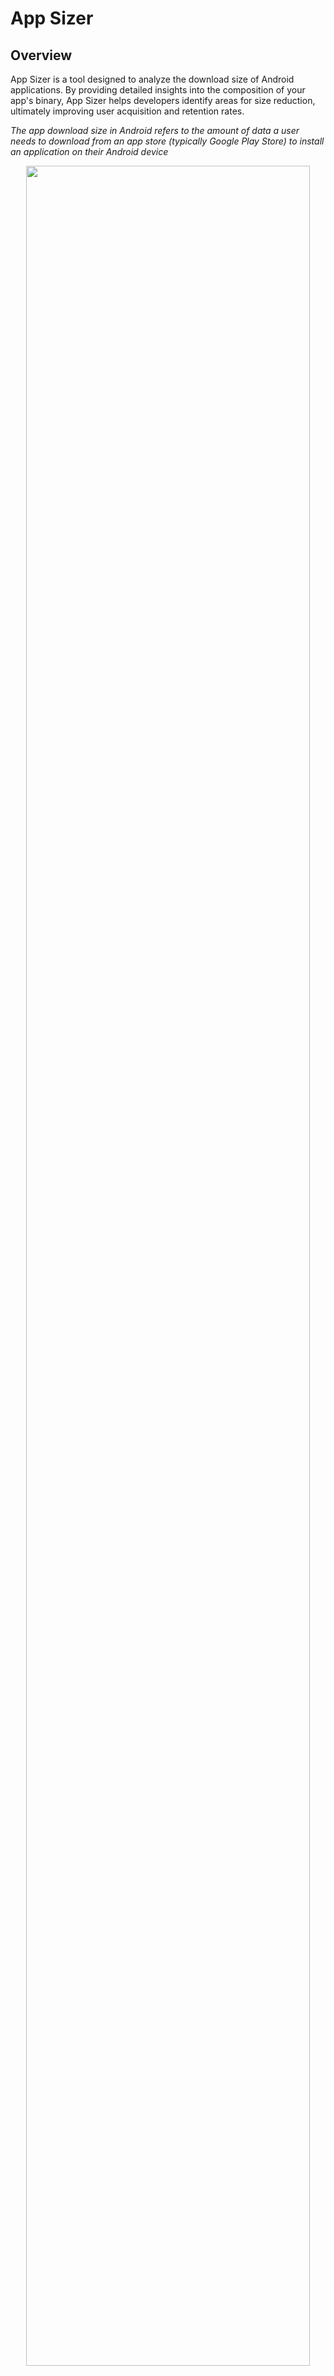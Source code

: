 # App Sizer

## Overview
App Sizer is a tool designed to analyze the download size of Android applications. By providing detailed insights into the composition of your app's binary, App Sizer helps developers identify areas for size reduction, ultimately improving user acquisition and retention rates.

*The app download size in Android refers to the amount of data a user needs to download from an app store (typically Google Play Store) to install an application on their Android device*

<p align="center">
<img src="./images/dashboard.gif" width="95%">
</p>

## Key Features

App Sizer offers comprehensive analysis including:

1. Total app download size
2. Detailed size breakdown
3. Size contribution by teams
4. Module-wise size contribution
5. Size contribution by libraries
6. List of large files

Reports are generated based on the provided Android device specifications. Our [blogpost][blog_post] introduce the tool features

## Quick Start

App Sizer provides two flexible integration methods:

* A Gradle plugin that seamlessly integrates with your Android Gradle project.
* A command-line tool to cater to non-Gradle build systems, offering the same comprehensive features.

  *Note: The command-line option was the original implementation and remains supported for broader compatibility.*

### Gradle Plugin Integration
In root `build.gradle`:

```groovy
buildscript {
  repositories {
    mavenCentral()
  }
  dependencies {
    classpath "com.grab:app-sizer:SNAPSHOT"
  }
}
```
In the app module 's `build.gradle`
```groovy
apply plugin: "com.grab.app-sizer"

// AppSizer configuration
appSizer {
  // DSL
}
```

To run analysis, execute

```
./gradlew app:appSizeAnalysis[Release|Debug] --no-configure-on-demand --no-configuration-cache
```

For plugin configuration options, see [Plugin Configuration][plugin_doc].

### Cli Tool Integration

1. Download our [Latest Release][latest_release_link] from GitHub
2. Ensure Java 11+ is installed

To run analysis using the command line tool, execute
```text
java -jar cli-all.jar --config-file ./path/to/config/app-size-settings.yml
```

For command line configuration options, see [Commandline Configuration][cli_doc].

## Report Types

App Sizer currently supports three types of reports:

* InfluxDB database (1.x) - It is suitable for CI tracking and enabling the creation of customized dashboards (with visualization tools like Grafana). We provide an InfluxDB and Grafana setup; see our [Docker Setup Guide][grafana-docker].
* Markdown table for convenient local analysis.
* JSON data for compatibility with other platforms.

*The Markdown & Json reports are saved as [option]-report.md in the configured output folder (default: app/build/sizer/reports)*

For more detail on reports, see [Report Detail][report_doc]

## How it works

App Sizer functions as a mapping tool to generate the report. It takes APK, AAR, and JAR files as inputs.

1. **Input parsing**:
   - The tool parses the APK down to file and class levels. It calculates the contribution of each component to the total app download size.
   - Similarly, App Sizer parses AAR and JAR files.
2. **Mapping and Report Generation**:
   - The tool then maps the APK components to their corresponding elements in the AAR and JAR files.
   - Based on this analysis and other metadata, App Sizer generates comprehensive reports detailing size contributions.

## Limitations

App Sizer approximates class download sizes due to Dex structure complexity, and may not accurately attribute sizes for inline functions or uncategorized files. Results should be interpreted as close estimates, best used for identifying trends and relative size comparisons rather than exact measurements.

For more details on limitations, see the [Limitation][limitation_doc].

## Components
* [Gradle Plugin][gradle_plugin]
* [Command line tool][commandline_tool]
* [InfluxDb & Grafana Docker][grafana_docker]

## Contributing

If you find any issues or have suggestions for improvements, please open an issue or submit a pull request to the App Sizer repository.

## License

```
MIT License


Copyright 2024 Grabtaxi Holdings Pte Ltd (GRAB), All rights reserved.


Permission is hereby granted, free of charge, to any person obtaining a copy
of this software and associated documentation files (the "Software"), to deal
in the Software without restriction, including without limitation the rights
to use, copy, modify, merge, publish, distribute, sublicense, and/or sell
copies of the Software, and to permit persons to whom the Software is
furnished to do so, subject to the following conditions:


The above copyright notice and this permission notice shall be included in all
copies or substantial portions of the Software.


THE SOFTWARE IS PROVIDED "AS IS", WITHOUT WARRANTY OF ANY KIND, EXPRESS OR
IMPLIED, INCLUDING BUT NOT LIMITED TO THE WARRANTIES OF MERCHANTABILITY,
FITNESS FOR A PARTICULAR PURPOSE AND NONINFRINGEMENT. IN NO EVENT SHALL THE
AUTHORS OR COPYRIGHT HOLDERS BE LIABLE FOR ANY CLAIM, DAMAGES OR OTHER
LIABILITY, WHETHER IN AN ACTION OF CONTRACT, TORT OR OTHERWISE, ARISING FROM,
OUT OF OR IN CONNECTION WITH THE SOFTWARE OR THE USE OR OTHER DEALINGS IN THE
SOFTWARE
```

[report_doc]: ./report.md
[plugin_doc]: ./plugin.md
[cli_doc]: ./cli.md
[grafana_docker_doc]: ./docker.md
[limitation_doc]:./limitation.md
[gradle_plugin]: https://github.com/grab/app-sizer/tree/master/gradle-plugin
[commandline_tool]: https://github.com/grab/app-sizer/tree/master/cli
[grafana_docker]: https://github.com/grab/app-sizer/tree/master/docker
[blog_post]: https://engineering.grab.com/project-bonsai
[latest_release_link]: https://github.com/grab/app-sizer/releases



